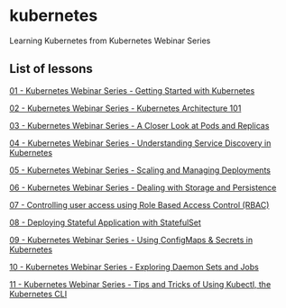 # kubernetes

Learning Kubernetes from Kubernetes Webinar Series

## List of lessons

[01 - Kubernetes Webinar Series - Getting Started with Kubernetes](./01-lesson/README.md)

[02 - Kubernetes Webinar Series - Kubernetes Architecture 101](./02-lesson/README.md)

[03 - Kubernetes Webinar Series - A Closer Look at Pods and Replicas](./03-lesson/README.md)

[04 - Kubernetes Webinar Series - Understanding Service Discovery in Kubernetes](./04-lesson/README.md)

[05 - Kubernetes Webinar Series - Scaling and Managing Deployments](./05-lesson/README.md)

[06 - Kubernetes Webinar Series - Dealing with Storage and Persistence](./06-lesson/README.md)

[07 - Controlling user access using Role Based Access Control (RBAC)](./07-lesson/README.md)

[08 - Deploying Stateful Application with StatefulSet](./08-lesson/README.md)

[09 - Kubernetes Webinar Series - Using ConfigMaps & Secrets in Kubernetes](./09-lesson/README.md)

[10 - Kubernetes Webinar Series - Exploring Daemon Sets and Jobs](./10-lesson/README.md)

[11 - Kubernetes Webinar Series - Tips and Tricks of Using Kubectl, the Kubernetes CLI](./11-lesson/README.md)

<!--
[12 - Kubernetes Webinar Series - Everything About Ingress](./12-lesson/README.md)

[13 - Kubernetes Webinar Series - Building CI CD Pipelines with Jenkins and Kubernetes](./13-lesson/README.md)

[14 - Kubernetes Webinar Series - Helm & Monocular - Discover & deploy your favorite applications on Kubernetes](./14-lesson/README.md)

[15 - Kubernetes Webinar Series - Continuous Deployment on Kubernetes with Spinnaker](./15-lesson/README.md)

[11 - Kubernetes Webinar Series - Tips and Tricks of Using Kubectl, the Kubernetes CLI](https://www.youtube.com/watch?v=BadzJOlSn24&list=PLF3s2WICJlqOiymMaTLjwwHz-MSVbtJPQ&index=11)

[12 - Kubernetes Webinar Series - Everything About Ingress](https://www.youtube.com/watch?v=HwogE64wjmw&list=PLF3s2WICJlqOiymMaTLjwwHz-MSVbtJPQ&index=12)

[13 - Kubernetes Webinar Series - Building CI CD Pipelines with Jenkins and Kubernetes](https://www.youtube.com/watch?v=288rTpd1SDE&index=13&list=PLF3s2WICJlqOiymMaTLjwwHz-MSVbtJPQ) 

[14 - Kubernetes Webinar Series - Helm & Monocular - Discover & deploy your favorite applications on Kubernetes](https://www.youtube.com/watch?v=wQ0gmLIKQWI&list=PLF3s2WICJlqOiymMaTLjwwHz-MSVbtJPQ&index=14)

[15 - Kubernetes Webinar Series - Continuous Deployment on Kubernetes with Spinnaker](https://www.youtube.com/watch?v=wAdmWtC7yGw&index=15&list=PLF3s2WICJlqOiymMaTLjwwHz-MSVbtJPQ)
-->
